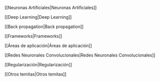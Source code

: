 [[Neuronas Artificiales|Neuronas Artificiales]]

[[Deep Learning|Deep Learning]]

[[Back propagation|Back propagation]]

[[Frameworks|Frameworks]]

[[Áreas de aplicación|Áreas de aplicación]]

[[Redes Neuronales Convolucionales|Redes Neuronales Convolucionales]]

[[Regularización|Regularización]]

[[Otros temitas|Otros temitas]]